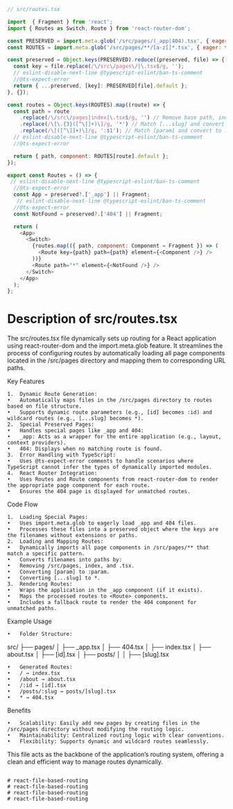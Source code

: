 
```js
// src/routes.tsx

import  { Fragment } from 'react';
import { Routes as Switch, Route } from 'react-router-dom';

const PRESERVED = import.meta.glob('/src/pages/(_app|404).tsx', { eager: true });
const ROUTES = import.meta.glob('/src/pages/**/[a-z[]*.tsx', { eager: true });

const preserved = Object.keys(PRESERVED).reduce((preserved, file) => {
  const key = file.replace(/\/src\/pages\/|\.tsx$/g, '');
  // eslint-disable-next-line @typescript-eslint/ban-ts-comment
  //@ts-expect-error
  return { ...preserved, [key]: PRESERVED[file].default };
}, {});

const routes = Object.keys(ROUTES).map((route) => {
  const path = route
    .replace(/\/src\/pages|index|\.tsx$/g, '') // Remove base path, index, and .tsx
    .replace(/\[\.{3}([^\]]+)\]/g, '*') // Match [...slug] and convert to *
    .replace(/\[([^\]]+)\]/g, ':$1'); // Match [param] and convert to :param
  // eslint-disable-next-line @typescript-eslint/ban-ts-comment
  //@ts-expect-error

  return { path, component: ROUTES[route].default };
});

export const Routes = () => {
 // eslint-disable-next-line @typescript-eslint/ban-ts-comment
  //@ts-expect-error
  const App = preserved?.['_app'] || Fragment;
   // eslint-disable-next-line @typescript-eslint/ban-ts-comment
  //@ts-expect-error
  const NotFound = preserved?.['404'] || Fragment;

  return (
    <App>
      <Switch>
        {routes.map(({ path, component: Component = Fragment }) => (
          <Route key={path} path={path} element={<Component />} />
        ))}
        <Route path="*" element={<NotFound />} />
      </Switch>
    </App>
  );
};
```


# Description of src/routes.tsx

The src/routes.tsx file dynamically sets up routing for a React application using react-router-dom and the import.meta.glob feature. It streamlines the process of configuring routes by automatically loading all page components located in the /src/pages directory and mapping them to corresponding URL paths.

Key Features

	1.	Dynamic Route Generation:
	•	Automatically maps files in the /src/pages directory to routes based on file structure.
	•	Supports dynamic route parameters (e.g., [id] becomes :id) and wildcard routes (e.g., [...slug] becomes *).
	2.	Special Preserved Pages:
	•	Handles special pages like _app and 404:
	•	_app: Acts as a wrapper for the entire application (e.g., layout, context providers).
	•	404: Displays when no matching route is found.
	3.	Error Handling with TypeScript:
	•	Uses @ts-expect-error comments to handle scenarios where TypeScript cannot infer the types of dynamically imported modules.
	4.	React Router Integration:
	•	Uses Routes and Route components from react-router-dom to render the appropriate page component for each route.
	•	Ensures the 404 page is displayed for unmatched routes.

Code Flow

	1.	Loading Special Pages:
	•	Uses import.meta.glob to eagerly load _app and 404 files.
	•	Processes these files into a preserved object where the keys are the filenames without extensions or paths.
	2.	Loading and Mapping Routes:
	•	Dynamically imports all page components in /src/pages/** that match a specific pattern.
	•	Converts filenames into paths by:
	•	Removing /src/pages, index, and .tsx.
	•	Converting [param] to :param.
	•	Converting [...slug] to *.
	3.	Rendering Routes:
	•	Wraps the application in the _app component (if it exists).
	•	Maps the processed routes to <Route> components.
	•	Includes a fallback route to render the 404 component for unmatched paths.

Example Usage

	•	Folder Structure:

src/
├── pages/
│   ├── _app.tsx
│   ├── 404.tsx
│   ├── index.tsx
│   ├── about.tsx
│   ├── [id].tsx
│   ├── posts/
│   │   ├── [slug].tsx


	•	Generated Routes:
	•	/ → index.tsx
	•	/about → about.tsx
	•	/:id → [id].tsx
	•	/posts/:slug → posts/[slug].tsx
	•	* → 404.tsx

Benefits

	•	Scalability: Easily add new pages by creating files in the /src/pages directory without modifying the routing logic.
	•	Maintainability: Centralized routing logic with clear conventions.
	•	Flexibility: Supports dynamic and wildcard routes seamlessly.

This file acts as the backbone of the application’s routing system, offering a clean and efficient way to manage routes dynamically.

```

# react-file-based-routing
# react-file-based-routing
# react-file-based-routing
# react-file-based-routing
